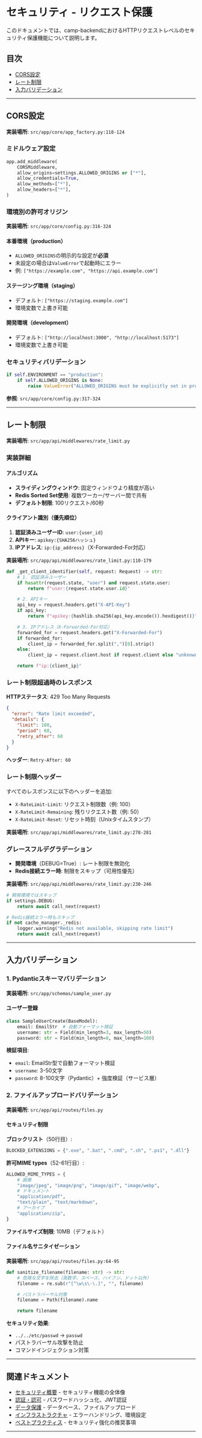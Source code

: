 # セキュリティ - リクエスト保護

このドキュメントでは、camp-backendにおけるHTTPリクエストレベルのセキュリティ保護機能について説明します。

## 目次

- [CORS設定](#cors設定)
- [レート制限](#レート制限)
- [入力バリデーション](#入力バリデーション)

---

## CORS設定

**実装場所**: `src/app/core/app_factory.py:118-124`

### ミドルウェア設定

```python
app.add_middleware(
    CORSMiddleware,
    allow_origins=settings.ALLOWED_ORIGINS or ["*"],
    allow_credentials=True,
    allow_methods=["*"],
    allow_headers=["*"],
)
```

### 環境別の許可オリジン

**実装場所**: `src/app/core/config.py:316-324`

#### 本番環境（production）

- `ALLOWED_ORIGINS`の明示的な設定が**必須**
- 未設定の場合は`ValueError`で起動時にエラー
- 例: `["https://example.com", "https://api.example.com"]`

#### ステージング環境（staging）

- デフォルト: `["https://staging.example.com"]`
- 環境変数で上書き可能

#### 開発環境（development）

- デフォルト: `["http://localhost:3000", "http://localhost:5173"]`
- 環境変数で上書き可能

### セキュリティバリデーション

```python
if self.ENVIRONMENT == "production":
    if self.ALLOWED_ORIGINS is None:
        raise ValueError("ALLOWED_ORIGINS must be explicitly set in production environment")
```

**参照**: `src/app/core/config.py:317-324`

---

## レート制限

**実装場所**: `src/app/api/middlewares/rate_limit.py`

### 実装詳細

#### アルゴリズム

- **スライディングウィンドウ**: 固定ウィンドウより精度が高い
- **Redis Sorted Set使用**: 複数ワーカー/サーバー間で共有
- **デフォルト制限**: 100リクエスト/60秒

#### クライアント識別（優先順位）

1. **認証済みユーザーID**: `user:{user_id}`
2. **APIキー**: `apikey:{SHA256ハッシュ}`
3. **IPアドレス**: `ip:{ip_address}`（X-Forwarded-For対応）

**実装場所**: `src/app/api/middlewares/rate_limit.py:110-179`

```python
def _get_client_identifier(self, request: Request) -> str:
    # 1. 認証済みユーザー
    if hasattr(request.state, "user") and request.state.user:
        return f"user:{request.state.user.id}"

    # 2. APIキー
    api_key = request.headers.get("X-API-Key")
    if api_key:
        return f"apikey:{hashlib.sha256(api_key.encode()).hexdigest()}"

    # 3. IPアドレス（X-Forwarded-For対応）
    forwarded_for = request.headers.get("X-Forwarded-For")
    if forwarded_for:
        client_ip = forwarded_for.split(",")[0].strip()
    else:
        client_ip = request.client.host if request.client else "unknown"

    return f"ip:{client_ip}"
```

### レート制限超過時のレスポンス

**HTTPステータス**: 429 Too Many Requests

```json
{
  "error": "Rate limit exceeded",
  "details": {
    "limit": 100,
    "period": 60,
    "retry_after": 60
  }
}
```

**ヘッダー**: `Retry-After: 60`

### レート制限ヘッダー

すべてのレスポンスに以下のヘッダーを追加:

- `X-RateLimit-Limit`: リクエスト制限数（例: 100）
- `X-RateLimit-Remaining`: 残りリクエスト数（例: 50）
- `X-RateLimit-Reset`: リセット時刻（Unixタイムスタンプ）

**実装場所**: `src/app/api/middlewares/rate_limit.py:278-281`

### グレースフルデグラデーション

- **開発環境**（DEBUG=True）: レート制限を無効化
- **Redis接続エラー時**: 制限をスキップ（可用性優先）

**実装場所**: `src/app/api/middlewares/rate_limit.py:230-246`

```python
# 開発環境ではスキップ
if settings.DEBUG:
    return await call_next(request)

# Redis接続エラー時もスキップ
if not cache_manager._redis:
    logger.warning("Redis not available, skipping rate limit")
    return await call_next(request)
```

---

## 入力バリデーション

### 1. Pydanticスキーマバリデーション

**実装場所**: `src/app/schemas/sample_user.py`

#### ユーザー登録

```python
class SampleUserCreate(BaseModel):
    email: EmailStr  # 自動フォーマット検証
    username: str = Field(min_length=3, max_length=50)
    password: str = Field(min_length=8, max_length=100)
```

**検証項目**:

- `email`: EmailStr型で自動フォーマット検証
- `username`: 3-50文字
- `password`: 8-100文字（Pydantic）+ 強度検証（サービス層）

### 2. ファイルアップロードバリデーション

**実装場所**: `src/app/api/routes/files.py`

#### セキュリティ制限

**ブロックリスト**（50行目）:

```python
BLOCKED_EXTENSIONS = {".exe", ".bat", ".cmd", ".sh", ".ps1", ".dll"}
```

**許可MIME types**（52-61行目）:

```python
ALLOWED_MIME_TYPES = {
    # 画像
    "image/jpeg", "image/png", "image/gif", "image/webp",
    # ドキュメント
    "application/pdf",
    "text/plain", "text/markdown",
    # アーカイブ
    "application/zip",
}
```

**ファイルサイズ制限**: 10MB（デフォルト）

#### ファイル名サニタイゼーション

**実装場所**: `src/app/api/routes/files.py:64-95`

```python
def sanitize_filename(filename: str) -> str:
    # 危険な文字を除去（英数字、スペース、ハイフン、ドット以外）
    filename = re.sub(r"[^\w\s\-\.]", "", filename)

    # パストラバーサル対策
    filename = Path(filename).name

    return filename
```

**セキュリティ効果**:

- `../../etc/passwd` → `passwd`
- パストラバーサル攻撃を防止
- コマンドインジェクション対策

---

## 関連ドキュメント

- [セキュリティ概要](./03-security.md) - セキュリティ機能の全体像
- [認証・認可](./03-security-authentication.md) - パスワードハッシュ化、JWT認証
- [データ保護](./03-security-data-protection.md) - データベース、ファイルアップロード
- [インフラストラクチャ](./03-security-infrastructure.md) - エラーハンドリング、環境設定
- [ベストプラクティス](./03-security-best-practices.md) - セキュリティ強化の推奨事項

---
